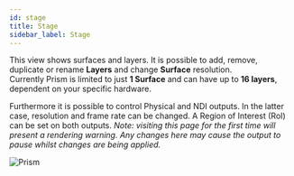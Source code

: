 ```yaml
---
id: stage
title: Stage
sidebar_label: Stage
---
```

This view shows surfaces and layers. It is possible to add, remove, duplicate or rename **Layers** and change **Surface** resolution.  
Currently Prism is limited to just **1 Surface** and can have up to **16 layers**, dependent on your specific hardware.  

Furthermore it is possible to control Physical and NDI outputs. In the latter case, resolution and frame rate can be changed.
A Region of Interest (RoI) can be set on both outputs. 
*Note: visiting this page for the first time will present a rendering warning. Any changes here may cause the output to pause whilst changes are being applied.*

![Prism](/prismdocs/images/prism-stage-view.png)